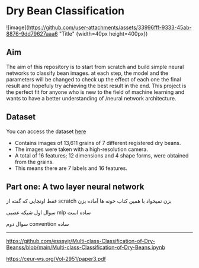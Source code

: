 # Dry Bean Classification
![image](https://github.com/user-attachments/assets/33996fff-9333-45ab-8876-9dd79627aaa6 "Title" {width=40px height=400px}) 

## Aim
The aim of this repository is to start from scratch and build simple neural networks to classify bean images. at each step, the model and the parameters will be changed to check up the effect of each one the final result and hopefuly try achieving the best result in the end. This project is the perfect fit for anyone who is new to the field of machine learning and wants to have a better understanding of /neural network architecture.

## Dataset
You can access the dataset [here](https://archive.ics.uci.edu/dataset/602/dry+bean+dataset)
- Contains images of 13,611 grains of 7 different registered dry beans.
- The images were taken with a high-resolution camera.
- A total of 16 features; 12 dimensions and 4 shape forms, were obtained from the grains.
- This means there are 7 labels and 16 features.

## Part one: A two layer neural network








فقط اونجایی که گفته از scratch بزن نمیخواد با همین کتاب خونه ها آماده بزن

سوال اول شبکه عصبی mlp ساده است

سوال دوم convention ساده

------------------------------------------------------------

https://github.com/esssyjr/Multi-class-Classification-of-Dry-Beanss/blob/main/Multi-class-Classification-of-Dry-Beans.ipynb


https://ceur-ws.org/Vol-2951/paper3.pdf
